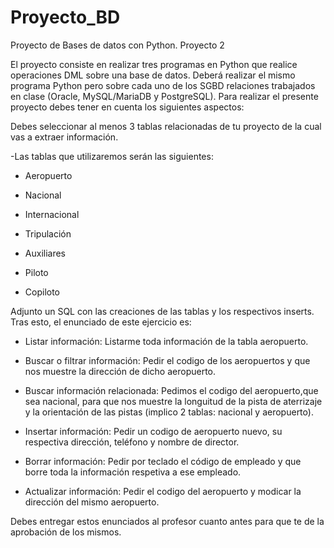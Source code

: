 # Proyecto_BD
Proyecto de Bases de datos con Python. Proyecto 2

El proyecto consiste en realizar tres programas en Python que realice operaciones DML sobre una base de datos. Deberá realizar el mismo programa Python pero sobre cada uno de los SGBD relaciones trabajados en clase (Oracle, MySQL/MariaDB y PostgreSQL). Para realizar el presente proyecto debes tener en cuenta los siguientes aspectos:

Debes seleccionar al menos 3 tablas relacionadas de tu proyecto de la cual vas a extraer información.

-Las tablas que utilizaremos serán las siguientes:
  - Aeropuerto
  - Nacional
  - Internacional

  - Tripulación
  - Auxiliares
  - Piloto
  - Copiloto

Adjunto un SQL con las creaciones de las tablas y los respectivos inserts.
Tras esto, el enunciado de este ejercicio es:

- Listar información: Listarme toda información de la tabla aeropuerto.

- Buscar o filtrar información: Pedir el codigo de los aeropuertos y que nos muestre la dirección de dicho aeropuerto.

- Buscar información relacionada: Pedimos el codigo del aeropuerto,que sea nacional, para que nos muestre la longuitud de la pista de aterrizaje y la orientación de las pistas (implico 2 tablas: nacional y aeropuerto).

- Insertar información: Pedir un codigo de aeropuerto nuevo, su respectiva dirección, teléfono y nombre de director. 

- Borrar información: Pedir por teclado el código de empleado y que borre toda la información respetiva a ese empleado. 

- Actualizar información: Pedir el codigo del aeropuerto y modicar la dirección del mismo aeropuerto.

Debes entregar estos enunciados al profesor cuanto antes para que te de la aprobación de los mismos.
